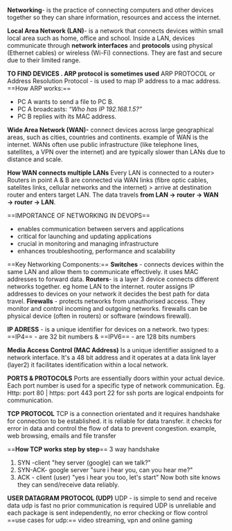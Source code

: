 
**Networking**- is the practice of connecting computers and other devices together so they can share information, resources and access the internet.

**Local Area Network (LAN)**- is a network that connects devices within small local area such as home, office and school.
Inside a LAN, devices communicate through **network interfaces** and **protocols** using physical (Ethernet cables) or wireless (Wi-Fi) connections.
They are fast and secure due to their limited range.

**TO FIND DEVICES . ARP protocol is sometimes used** 
ARP PROTOCOL or Address Resolution Protocol - is used to map IP address to a mac address.
==How ARP  works:==
- PC A wants to send a file to PC B.
- PC A broadcasts: _“Who has IP 192.168.1.5?”_
- PC B replies with its MAC address.


**Wide Area Network (WAN)-** connect devices across large geographical areas, such as cities, countries and continents. example of WAN is the internet.
WANs often use public infrastructure (like telephone lines, satellites, a VPN over the internet) and are typically slower than LANs due to distance and scale.

**How WAN connects multiple LANs**
Every LAN is connected to a router> Routers in point A & B are connected via WAN links (fibre optic cables, satelites links, cellular networks and the internet) > arrive at destination router and enters target LAN. 
The data travels **from LAN → router → WAN → router → LAN**.

==IMPORTANCE OF NETWORKING IN DEVOPS== 
 * enables communication between servers and applications
 * critical for launching and updating applications 
 * crucial in monitoring and managing infrastructure
 * enhances troubleshooting, performance and scalability

==Key Networking Components:==
**Switches** - connects devices within the same LAN and allow them to communicate effectively.
it uses MAC addresses to forward data.
**Routers**- is a layer 3 device connects different networks together. eg home LAN to the internet.
router assigns IP addresses to devices on your network
it decides the best path for data travel.
**Firewalls** - protects networks from unauthorised access. They monitor and control incoming and outgoing networks. firewalls can be physical device (often in routers) or software (windows firewall).

**IP ADRESS** - is a unique identifier for devices on a network.
two types:
==IP4== -  are 32 bit numbers &  ==IPV6== - are 128 bits numbers 

**Media Access Control (MAC Address)**
Is a unique identifier assigned to a network interface.
It's a 48 bit address and it operates at a data link layer (layer2)
it facilitates identification within a local network.

**PORTS & PROTOCOLS** 
Ports are essentially doors within your actual device. Each port number is used for a specific type of network communication. Eg. Http: port 80 | https: port 443 port 22 for ssh 
ports are logical endpoints for communication.

**TCP PROTOCOL**
TCP is a connection orientated and it requires handshake for connection to be established.
it is reliable for data transfer.
it checks for error in data and control the flow of data to prevent congestion.
example, web browsing, emails and file transfer 

==**How  TCP works  step by step**==
3 way handshake
1) SYN -client "hey server (google) can we talk?"
2) SYN-ACK- google server "sure i hear you, can you hear me?"
3) ACK - client (user) "yes i hear you too, let's start"
Now both site knows they can send/receive data reliably.


**USER DATAGRAM PROTOCOL (UDP)**
UDP - is simple to send and receive data 
udp is fast
no prior communication is required 
UDP is unreliable and each package is sent independently, no error checking or flow control 
==use cases for udp:==
video streaming, vpn and online gaming 


  

